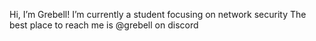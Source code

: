 Hi, I’m Grebell!
I’m currently a student focusing on network security
The best place to reach me is @grebell on discord
